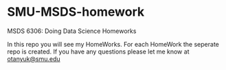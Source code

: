 # SMU-MSDS-homework
MSDS 6306:  Doing Data Science Homeworks

In this repo you will see my HomeWorks. For each HomeWork the seperate repo is created.
If you have any questions please let me know at otanyuk@smu.edu
